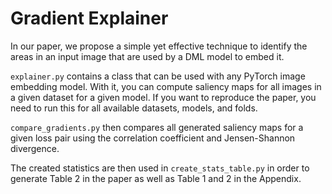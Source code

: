 # Gradient Explainer

In our paper, we propose a simple yet effective technique to identify the areas in an input image that are used by a DML model to embed it.

`explainer.py` contains a class that can be used with any PyTorch image embedding model. With it, you can compute saliency maps for all images in a given dataset for a given model. If you want to reproduce the paper, you need to run this for all available datasets, models, and folds.

`compare_gradients.py` then compares all generated saliency maps for a given loss pair using the correlation coefficient and Jensen-Shannon divergence.

The created statistics are then used in `create_stats_table.py` in order to generate Table 2 in the paper as well as Table 1 and 2 in the Appendix.

